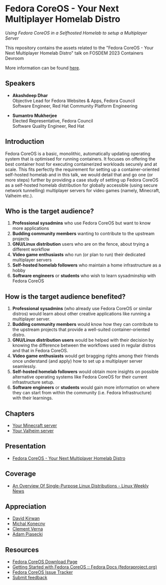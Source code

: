 # Fedora CoreOS - Your Next Multiplayer Homelab Distro
*Using Fedora CoreOS in a Selfhosted Homelab to setup a Multiplayer Server*

This repository contains the assets related to the "Fedora CoreOS - Your Next 
Multiplayer Homelab Distro" talk on FOSDEM 2023 Containers Devroom

More information can be found [here](https://fosdem.org/2023/schedule/event/container_fedora_coreos/).

## Speakers

* **Akashdeep Dhar**  
  Objective Lead for Fedora Websites & Apps, Fedora Council  
  Software Engineer, Red Hat Community Platform Engineering  

* **Sumantro Mukherjee**  
  Elected Representative, Fedora Council  
  Software Quality Engineer, Red Hat  

## Introduction

Fedora CoreOS is a basic, monolithic, automatically updating operating system 
that is optimised for running containers. It focuses on offering the best 
container host for executing containerized workloads securely and at scale. 
This fits perfectly the requirement for setting up a container-oriented 
self-hosted homelab and in this talk, we would detail that and go one (or more 
steps) further by providing a case study of setting up Fedora CoreOS as a 
self-hosted homelab distribution for globally accessible (using secure network 
tunnelling) multiplayer servers for video games (namely, Minecraft, Valheim 
etc.).

## Who is the target audience?

1. **Professional sysadmins** who use Fedora CoreOS but want to know more 
   applications
2. **Budding community members** wanting to contribute to the upstream projects
3. **GNU/Linux distribution** users who are on the fence, about trying a 
   different workflow
4. **Video game enthusiasts** who run (or plan to run) their dedicated 
   multiplayer servers
5. **Self-hosted homelab followers** who maintain a home infrastructure as a 
   hobby
6. **Software engineers** or **students** who wish to learn sysadminship with 
   Fedora CoreOS

## How is the target audience benefited?

1. **Professional sysadmins** (who already use Fedora CoreOS or similar 
   distros) would learn about other creative applications like running a 
   multiplayer server.
2. **Budding community members** would know how they can contribute to the 
   upstream projects that provide a well-suited container-oriented distro.
3. **GNU/Linux distribution users** would be helped with their decision by 
   knowing the difference between the workflows used in regular distros and 
   that in Fedora CoreOS.
4. **Video game enthusiasts** would get bragging rights among their friends 
   once understand (and apply) how to set up a multiplayer server seamlessly.
5. **Self-hosted homelab followers** would obtain more insights on possible 
   alternative operating systems like Fedora CoreOS for their current 
   infrastructure setup.
6. **Software engineers** or **students** would gain more information on where 
   they can start from within the community (i.e. Fedora Infrastructure) with 
   their learnings.

## Chapters

* [Your Minecraft server](https://github.com/t0xic0der/fcos-workshop-fosdemcd-2023/blob/main/fcosmine/README.md)
* [Your Valheim server](https://github.com/t0xic0der/fcos-workshop-fosdemcd-2023/blob/main/fcosheim/README.md)

## Presentation

* [Fedora CoreOS - Your Next Multiplayer Homelab Distro](https://raw.githubusercontent.com/t0xic0der/fcos-workshop-fosdemcd-2023/main/deck/fcos-workshop-fosdemcd-2023.pdf)

## Coverage

* [An Overview Of Single-Purpose Linux Distributions - Linux Weekly News](https://lwn.net/Articles/922968/)

## Appreciation

* [David Kirwan](https://github.com/davidkirwan)
* [Michal Konecny](https://github.com/zlopez)
* [Clement Verna](https://github.com/cverna)
* [Adam Piasecki](https://github.com/c4rt0)

## Resources

* [Fedora CoreOS Download Page](https://getfedora.org/en/coreos)
* [Getting Started with Fedora CoreOS :: Fedora Docs (fedoraproject.org)](https://docs.fedoraproject.org/en-US/fedora-coreos/getting-started/)
* [Fedora CoreOS Issue Tracker](https://github.com/coreos/fedora-coreos-tracker)
* [Submit feedback](https://submission.fosdem.org/feedback/14031.php)

